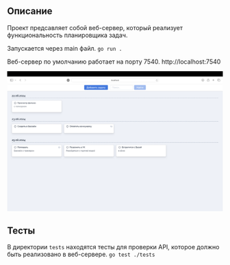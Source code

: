## Описание
Проект предсавляет собой веб-сервер, который реализует функциональность планировщика задач.

Запускается через main файл.
`go run .`

Веб-сервер по умолчанию работает на порту 7540.
http://localhost:7540

![alt text](https://github.com/kont1n/Task-Scheduler/blob/main/screenshot.png)

## Тесты
В директории `tests` находятся тесты для проверки API, которое должно быть реализовано в веб-сервере.
`go test ./tests`
